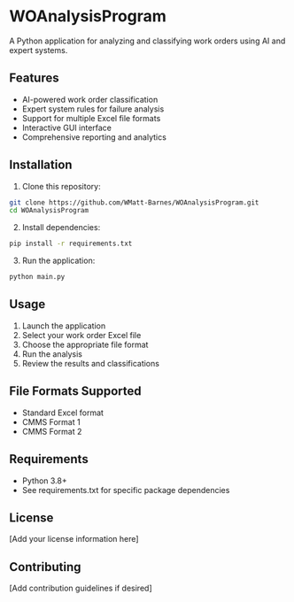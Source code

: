 # WOAnalysisProgram

A Python application for analyzing and classifying work orders using AI and expert systems.

## Features

- AI-powered work order classification
- Expert system rules for failure analysis
- Support for multiple Excel file formats
- Interactive GUI interface
- Comprehensive reporting and analytics

## Installation

1. Clone this repository:
```bash
git clone https://github.com/WMatt-Barnes/WOAnalysisProgram.git
cd WOAnalysisProgram
```

2. Install dependencies:
```bash
pip install -r requirements.txt
```

3. Run the application:
```bash
python main.py
```

## Usage

1. Launch the application
2. Select your work order Excel file
3. Choose the appropriate file format
4. Run the analysis
5. Review the results and classifications

## File Formats Supported

- Standard Excel format
- CMMS Format 1
- CMMS Format 2

## Requirements

- Python 3.8+
- See requirements.txt for specific package dependencies

## License

[Add your license information here]

## Contributing

[Add contribution guidelines if desired] 